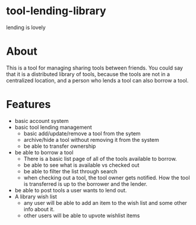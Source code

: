 # tool-lending-library
lending is lovely

# About
This is a tool for managing sharing tools between friends. You could say that it is a distributed library of tools, because the tools are not in a centralized location, and a person who lends a tool can also borrow a tool.



# Features
* basic account system
* basic tool lending management
  * basic add/update/remove a tool from the sytem
  * archive/hide a tool without removing it from the system
  * be able to transfer ownership
* be able to borrow a tool
  * There is a basic list page of all of the tools available to borrow.
  * be able to see what is available vs checked out
  * be able to filter the list through search
  * when checking out a tool, the tool owner gets notified. How the tool is transferred is up to the borrower and the lender.
* be able to post tools a user wants to lend out.
* A library wish list
  * any user will be able to add an item to the wish list and some other info about it.
  * other users will be able to upvote wishlist items
